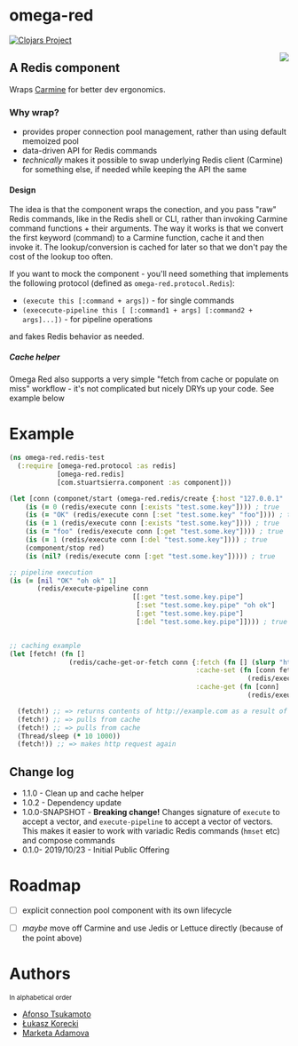 # omega-red


[![Clojars Project](https://img.shields.io/clojars/v/lukaszkorecki/omega-red.svg)](https://clojars.org/nomnom/omega-red)

<img  src="https://uncannyxmen.net/sites/default/files/images/characters/omegared/omegared00.jpg" heighth="400px" align=right >

## A Redis component


Wraps [Carmine](https://github.com/ptaoussanis/carmine) for better dev ergonomics.

### Why wrap?

- provides proper connection pool management, rather than using default memoized pool
- data-driven API for Redis commands
- *technically* makes it possible to swap underlying Redis client (Carmine) for something else, if needed while keeping the API the same


#### Design

The idea is that the component wraps the conection, and you pass "raw" Redis commands, like in the Redis shell or CLI, rather than invoking Carmine command functions + their arguments. The way it works is that  we convert the first keyword (command) to a Carmine function, cache it and then invoke it. The lookup/conversion is cached for later so that we don't pay the cost of the lookup too often.

If you want to mock the component - you'll need something that implements the following protocol (defined as  `omega-red.protocol.Redis`):

- `(execute this [:command + args])` - for  single commands
- `(exececute-pipeline this [ [:command1 + args] [:command2 + args]...])` - for pipeline operations

and fakes Redis behavior as needed.


##### Cache helper

Omega Red also supports a very simple "fetch from cache or populate on miss" workflow - it's not complicated but nicely DRYs up your code.
See example below


# Example

```clojure
(ns omega-red.redis-test
  (:require [omega-red.protocol :as redis]
            [omega-red.redis]
            [com.stuartsierra.component :as component]))

(let [conn (componet/start (omega-red.redis/create {:host "127.0.0.1" :port 6379}))]
    (is (= 0 (redis/execute conn [:exists "test.some.key"]))) ; true
    (is (= "OK" (redis/execute conn [:set "test.some.key" "foo"]))) ; true
    (is (= 1 (redis/execute conn [:exists "test.some.key"]))) ; true
    (is (= "foo" (redis/execute conn [:get "test.some.key"]))) ; true
    (is (= 1 (redis/execute conn [:del "test.some.key"]))) ; true
    (component/stop red)
    (is (nil? (redis/execute conn [:get "test.some.key"])))) ; true

;; pipeline execution
(is (= [nil "OK" "oh ok" 1]
       (redis/execute-pipeline conn
                               [[:get "test.some.key.pipe"]
                                [:set "test.some.key.pipe" "oh ok"]
                                [:get "test.some.key.pipe"]
                                [:del "test.some.key.pipe"]]))) ; true


;; caching example
(let [fetch! (fn []
               (redis/cache-get-or-fetch conn {:fetch (fn [] (slurp "http://example.com"))
                                               :cache-set (fn [conn fetch-res]
                                                            (redis/execute conn [:setex "example" 10 fetch-res]))
                                               :cache-get (fn [conn]
                                                            (redis/exeucte conn [:get "example"]))}))]

  (fetch!) ;; => returns contents of http://example.com as a result of direct call
  (fetch!) ;; => pulls from cache
  (fetch!) ;; => pulls from cache
  (Thread/sleep (* 10 1000))
  (fetch!)) ;; => makes http request again
```




## Change log

- 1.1.0 - Clean up and cache helper
- 1.0.2 - Dependency update
- 1.0.0-SNAPSHOT - **Breaking change!** Changes signature of `execute` to accept a vector, and `execute-pipeline` to accept a vector of vectors. This makes it easier to work with variadic Redis commands (`hmset` etc) and compose commands
- 0.1.0- 2019/10/23 - Initial Public Offering

# Roadmap

- [ ] explicit connection pool component with its own lifecycle
- [ ] *maybe* move off Carmine and use Jedis or Lettuce directly (because of the point above)


# Authors

<sup>In alphabetical order</sup>

- [Afonso Tsukamoto](https://github.com/AfonsoTsukamoto)
- [Łukasz Korecki](https://github.com/lukaszkorecki)
- [Marketa Adamova](https://github.com/MarketaAdamova)
